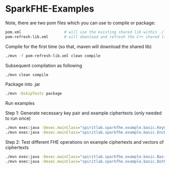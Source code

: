 # SparkFHE-Examples

Note, there are two pom files which you can use to compile or package:
```bash
pom.xml                   # will use the existing shared lib within ./libSparkFHE/lib
pom-refresh-lib.xml       # will download and refresh the C++ shared lib from our repo
```

Compile for the first time (so that, maven will download the shared lib)
```bash
./mvn -f pom-refresh-lib.xml clean compile
```

Subsequent compilation as following
```bash
./mvn clean compile
```

Package into .jar
```bash
./mvn -DskipTests package
```

Run examples

Step 1: Generate necessary key pair and example ciphertexts (only needed to run once)
```bash
./mvn exec:java -Dexec.mainClass="spiritlab.sparkfhe.example.basic.KeyGenExample"       # this will generate the example key pair
./mvn exec:java -Dexec.mainClass="spiritlab.sparkfhe.example.basic.EncDecExample"       # this will generate some ciphertexts
```

Step 2: Test different FHE operations on example ciphertexts and vectors of ciphertexts
```bash
./mvn exec:java -Dexec.mainClass="spiritlab.sparkfhe.example.basic.BasicOPsExample"     # this will perform some basic FHE operations
./mvn exec:java -Dexec.mainClass="spiritlab.sparkfhe.example.basic.DotProductExample"   # this will perform dot product calculation on vectors of encrypted numbers 
```


